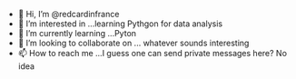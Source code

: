 - 👋 Hi, I’m @redcardinfrance
- 👀 I’m interested in ...learning Pythgon for data analysis
- 🌱 I’m currently learning ...Pyton 
- 💞️ I’m looking to collaborate on ... whatever sounds interesting 
- 📫 How to reach me ...I guess one can send private messages here? No idea

<!---
redcardinfrance/redcardinfrance is a ✨ special ✨ repository because its `README.md` (this file) appears on your GitHub profile.
You can click the Preview link to take a look at your changes.
--->
